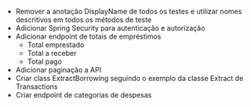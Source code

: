 * Remover a anotação DisplayName de todos os testes e utilizar nomes descritivos em todos os métodos de teste
* Adicionar Spring Security para autenticação e autorização
* Adicionar endpoint de totais de empréstimos
  * Total emprestado
  * Total a receber
  * Total pago
* Adicionar paginação a API
* Criar class ExtractBorrowing seguindo o exemplo da classe Extract de Transactions
* Criar endpoint de categorias de despesas
